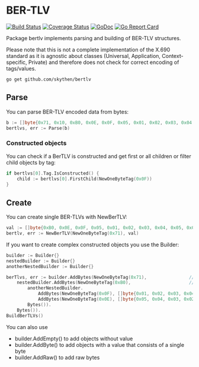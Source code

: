 # BER-TLV

[![Build Status](https://travis-ci.org/skythen/bertlv.svg?branch=master)](https://travis-ci.org/skythen/bertlv)
[![Coverage Status](https://coveralls.io/repos/github/bertlv/badge.svg)](https://coveralls.io/github/skythen/bertlv)
[![GoDoc](https://godoc.org/github.com/skythen/bertlv?status.svg)](http://godoc.org/github.com/skythen/bertlv)
[![Go Report Card](https://goreportcard.com/badge/github.com/skythen/bertlv)](https://goreportcard.com/report/github.com/skythen/bertlv)

Package bertlv implements parsing and building of BER-TLV structures.

Please note that this is not a complete implementation of the X.690 standard as it is agnostic about classes (Universal, Application, Context-specific, Private) and therefore does not check for correct encoding of tags/values.

`go get github.com/skythen/bertlv`

## Parse

You can parse BER-TLV encoded data from bytes:

```go
b := []byte{0x71, 0x10, 0xB0, 0x0E, 0x0F, 0x05, 0x01, 0x02, 0x03, 0x04, 0x05, 0x0E, 0x05, 0x05, 0x04, 0x03, 0x02, 0x01}
bertlvs, err := Parse(b)
```
### Constructed objects
You can check if a BerTLV is constructed and get first or all children or filter child objects by tag:
```go
if bertlvs[0].Tag.IsConstructed() {
    child := bertlvs[0].FirstChild(NewOneByteTag(0x0F))
}
```

## Create
You can create single BER-TLVs with NewBerTLV:
```go
val := []byte{0xB0, 0x0E, 0x0F, 0x05, 0x01, 0x02, 0x03, 0x04, 0x05, 0x0E, 0x05, 0x05, 0x04, 0x03, 0x02, 0x01}
bertlv, err := NewBerTLV(NewOneByteTag(0x71), val)
```

If you want to create complex constructed objects you use the Builder:
```go
builder := Builder{}
nestedBuilder := Builder{}
anotherNestedBuilder := Builder{}

berTlvs, err := builder.AddBytes(NewOneByteTag(0x71), 			     // first level, constructed object
    nestedBuilder.AddBytes(NewOneByteTag(0xB0), 		             // second level, constructed object
        anotherNestedBuilder.
            AddBytes(NewOneByteTag(0x0F), []byte{0x01, 0x02, 0x03, 0x04, 0x05}). // third level primitive object
            AddBytes(NewOneByteTag(0x0E), []byte{0x05, 0x04, 0x03, 0x02, 0x01}). // third level primitive object
        Bytes()).
    Bytes()).
BuildBerTLVs()
```

You can also use
- builder.AddEmpty() to add objects without value
- builder.AddByte() to add objects with a value that consists of a single byte
- builder.AddRaw() to add raw bytes
